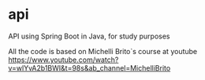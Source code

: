 # api
API using Spring Boot in Java, for study purposes

All the code is based on Michelli Brito`s course at youtube https://www.youtube.com/watch?v=wlYvA2b1BWI&t=98s&ab_channel=MichelliBrito
